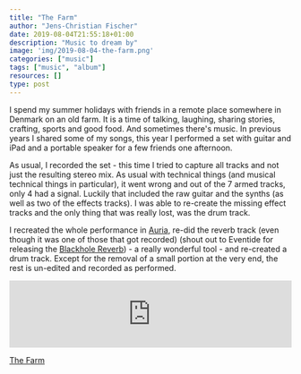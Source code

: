 ```yaml
---
title: "The Farm"
author: "Jens-Christian Fischer"
date: 2019-08-04T21:55:18+01:00
description: "Music to dream by"
image: 'img/2019-08-04-the-farm.png'
categories: ["music"]
tags: ["music", "album"]
resources: []
type: post
---
```


I spend my summer holidays with friends in a remote place somewhere in Denmark on an old farm. It is a time of talking, laughing, sharing stories, crafting, sports and good food. And sometimes there's music. In previous years I shared some of my songs, this year I performed a set with guitar and iPad and a portable speaker for a few friends one afternoon. 

As usual, I recorded the set - this time I tried to capture all tracks and not just the resulting stereo mix. As usual with technical things (and musical technical things in particular), it went wrong and out of the 7 armed tracks, only 4 had a signal. Luckily that included the raw guitar and the synths (as well as two of the effects tracks). I was able to re-create the missing effect tracks and the only thing that was really lost, was the drum track.

I recreated the whole performance in [Auria](http://auriaapp.com), re-did the reverb track (even though it was one of those that got recorded) (shout out to Eventide for releasing the [Blackhole Reverb](https://www.eventideaudio.com/products/reverb/reverb/blackhole)) - a really wonderful tool - and re-created a drum track. Except for the removal of a small portion at the very end, the rest is un-edited and recorded as performed. 

<iframe style="border: 0; width: 100%; height: 120px;" src="https://bandcamp.com/EmbeddedPlayer/album=4167043610/size=large/bgcol=ffffff/linkcol=0687f5/tracklist=false/artwork=small/transparent=true/" seamless><a href="http://jens-christianfischer.bandcamp.com/album/the-farm">The Farm by Jens-Christian Fischer</a></iframe>

[The Farm](https://jens-christianfischer.bandcamp.com/album/the-farm)